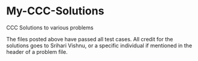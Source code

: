 # My-CCC-Solutions
CCC Solutions to various problems

The files posted above have passed all test cases. All credit for the solutions goes to Srihari Vishnu, or a specific individual if mentioned in the header of a problem file.
